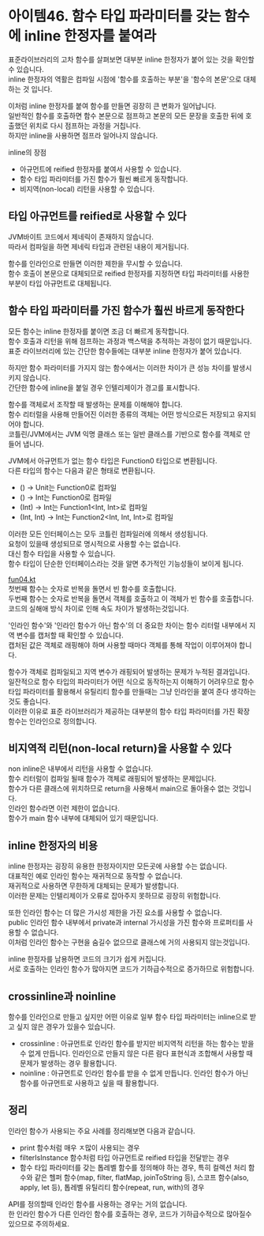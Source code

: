 # 아이템46. 함수 타입 파라미터를 갖는 함수에 inline 한정자를 붙여라

표준라이브러리의 고차 함수를 살펴보면 대부분 inline 한정자가 붙어 있는 것을 확인할 수 있습니다.<br>
inline 한정자의 역활은 컴파일 시점에 '함수를 호출하는 부분'을 '함수의 본문'으로 대체하는 것 입니다.

이처럼 inline 한정자를 붙여 함수를 만들면 굉장히 큰 변화가 일어납니다.<br>
일반적인 함수를 호출하면 함수 본문으로 점프하고 본문의 모든 문장을 호출한 뒤에 호출했던 위치로 다시 점프하는 과정을 거칩니다.<br>
하지만 inline을 사용하면 점프라 일어나지 않습니다.

inline의 장점
- 아규먼트에 reified 한정자를 붙여서 사용할 수 있습니다.
- 함수 타입 파라미터를 가진 함수가 훨씬 빠르게 동작합니다.
- 비지역(non-local) 리턴을 사용할 수 있습니다.

## 타입 아규먼트를 reified로 사용할 수 있다
JVM바이트 코드에서 제네릭이 존재하지 않습니다.<br>
따라서 컴파일을 하면 제네릭 타입과 관련된 내용이 제거됩니다.<br>

함수를 인라인으로 만들면 이러한 제한을 무시할 수 있습니다.<br>
함수 호출이 본문으로 대체되므로 reified 한정자를 지정하면 타입 파라미터를 사용한 부분이 타입 아규먼트로 대체됩니다.

## 함수 타입 파라미터를 가진 함수가 훨씬 바르게 동작한다
모든 함수는 inline 한정자를 붙이면 조금 더 빠르게 동작합니다.<br>
함수 호출과 리턴을 위해 점프하는 과정과 백스택을 추적하는 과정이 없기 때문입니다.<br>
표준 라이브러리에 있는 간단한 함수들에는 대부분 inline 한정자가 붙어 있습니다.

하지만 함수 파라미터를 가지지 않는 함수에서는 이러한 차이가 큰 성능 차이를 발생시키지 않습니다.<br>
간단한 함수에 inline을 붙일 경우 인텔리제이가 경고를 표시합니다.

함수를 객체로서 조작할 때 발생하는 문제를 이해해야 합니다.<br>
함수 리터럴을 사용해 만들어진 이러한 종류의 객체는 어떤 방식으로든 저장되고 유지되어야 합니다.<br>
코틀린/JVM에서는 JVM 익명 클래스 또는 일반 클래스를 기반으로 함수를 객체로 만들어 냅니다.

JVM에서 아규먼트가 없는 함수 타입은 Function0 타입으로 변환됩니다.<br>
다른 타입의 함수는 다음과 같은 형태로 변환됩니다.
- () -> Unit는 Function0<Unit>로 컴파일
- () -> Int는 Function0<Int>로 컴파일
- (Int) -> Int는 Function1<Int, Int>로 컴파일
- (Int, Int) -> Int는 Function2<Int, Int, Int>로 컴파일

이러한 모든 인터페이스는 모두 코틀린 컴파일러에 의해서 생성됩니다.<br>
요청이 있을때 생성되므로 명시적으로 사용할 수는 없습니다.<br>
대신 함수 타입을 사용할 수 있습니다.<br>
함수 타입이 단순한 인터페이스라는 것을 알면 추가적인 기능성들이 보이게 됩니다.

[fun04.kt](fun04.kt)<br>
첫번째 함수는 숫자로 반복을 돌면서 빈 함수를 호출합니다.<br>
두번째 함수는 숫자로 반복을 돌면서 객체를 호출하고 이 객체가 빈 함수를 호출합니다.<br>
코드의 실해애 방식 차이로 인해 속도 차이가 발생하는것입니다.

'인라인 함수'와 '인라인 함수가 아닌 함수'의 더 중요한 차이는 함수 리터럴 내부에서 지역 변수를 캡처할 때 확인할 수 있습니다.<br>
캡처된 값은 객체로 래핑해야 하며 사용할 때마다 객체를 통해 작업이 이루어져야 합니다.

함수가 객체로 컴파일되고 지역 변수가 래핑되어 발생하는 문제가 누적된 결과입니다.<br>
일잔적으로 함수 타입의 파라미터가 어떤 식으로 동작하는지 이해하기 어려우므로 함수 타입 파라미터를 활용해서 유틸리티 함수를 만들때는 그냥 인라인을 붙여 준다 생각하는것도 좋습니다.<br>
이러한 이유로 표준 라이브러리가 제공하는 대부분의 함수 타입 파라미터를 가진 확장 함수는 인라인으로 정의합니다.

## 비지역적 리턴(non-local return)을 사용할 수 있다
non inline은 내부에서 리턴을 사용할 수 없습니다.<br>
함수 리터럴이 컴파일 될때 함수가 객체로 래핑되어 발생하는 문제입니다.<br>
함수가 다른 클래스에 위치하므로 return을 사용해서 main으로 돌아올수 없는 것입니다.<br>
인라인 함수라면 이런 제한이 없습니다.<br>
함수가 main 함수 내부에 대체되어 있기 때문입니다.

## inline 한정자의 비용
inline 한정자는 굉장히 유용한 한정자이지만 모든곳에 사용할 수는 없습니다.<br>
대표적인 예로 인라인 함수는 재귀적으로 동작할 수 없습니다.<br>
재귀적으로 사용하면 무한하게 대체되는 문제가 발생합니다.<br>
이러한 문제는 인텔리제이가 오류로 잡아주지 못하므로 굉장히 위험합니다.

또한 인라인 함수는 더 많은 가시성 제한을 가진 요소를 사용할 수 없습니다.<br>
public 인라인 함수 내부에서 private과 internal 가시성을 가진 함수와 프로퍼티를 사용할 수 없습니다.<br>
이처럼 인라인 함수는 구현을 숨길수 없으므로 클래스에 거의 사용되지 않는것입니다.

inline 한정자를 남용하면 코드의 크기가 쉽게 커집니다.<br>
서로 호출하는 인라인 함수가 많아지면 코드가 기하급수적으로 증가하므로 위험합니다.

## crossinline과 noinline
함수를 인라인으로 만들고 싶지만 어떤 이유로 일부 함수 타입 파라미터는 inline으로 받고 싶지 않은 경우가 있을수 있습니다.
- crossinline : 아규먼트로 인라인 함수를 받지만 비지역적 리턴을 하는 함수는 받을 수 없게 만듭니다. 인라인으로 만들지 않은 다른 람다 표현식과 조합해서 사용할 때 문제가 발생하는 경우 활용합니다.
- noinline : 아규먼트로 인라인 함수를 받을 수 없게 만듭니다. 인라인 함수가 아닌 함수를 아규먼트로 사용하고 싶을 때 활용합니다.


## 정리
인라인 함수가 사용되는 주요 사례를 정리해보면 다음과 같습니다.
- print 함수처럼 매우 ㅈ많이 사용되는 경우
- filterIsInstance 함수처럼 타입 아규먼트로 reified 타입을 전달받는 경우
- 함수 타입 파라미터를 갖는 톱레벨 함수를 정의해야 하는 경우, 특히 컬렉션 처리 함수와 같은 헬퍼 함수(map, filter, flatMap, joinToString 등), 스코프 함수(also, apply, let 등), 톱레벨 유틸리티 함수(repeat, run, with)의 경우

API를 정의할때 인라인 함수를 사용하는 경우는 거의 없습니다.<br>
한 인라인 함수가 다른 인라인 함수를 호출하는 경우, 코드가 기하급수적으로 많아질수 있으므로 주의하세요.
